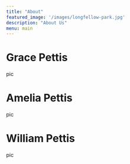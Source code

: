 ```yaml
---
title: "About"
featured_image: '/images/longfellow-park.jpg'
description: "About Us"
menu: main
---
```


# Grace Pettis
pic

# Amelia Pettis
pic

# William Pettis
pic


